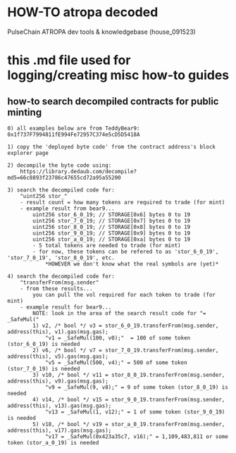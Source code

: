 # HOW-TO atropa decoded
PulseChain ATROPA dev tools &amp; knowledgebase (house_091523)

# this .md file used for logging/creating misc how-to guides

## how-to search decompiled contracts for public minting
    0) all examples below are from TeddyBear9: 0x1f737F7994811fE994Fe72957C374e5cD5D5418A
    
    1) copy the 'deployed byte code' from the contract address's block explorer page
    
    2) decompile the byte code using:
        https://library.dedaub.com/decompile?md5=66c8893f23786c47655cd72a95a55200
        
    3) search the decompiled code for:
        "uint256 stor_"
        - result count = how many tokens are required to trade (for mint)
        - example result from bear9...
            uint256 stor_6_0_19; // STORAGE[0x6] bytes 0 to 19
            uint256 stor_7_0_19; // STORAGE[0x7] bytes 0 to 19
            uint256 stor_8_0_19; // STORAGE[0x8] bytes 0 to 19
            uint256 stor_9_0_19; // STORAGE[0x9] bytes 0 to 19
            uint256 stor_a_0_19; // STORAGE[0xa] bytes 0 to 19
            - 5 total tokens are needed to trade (for mint)
            - for now, these tokens can be refered to as 'stor_6_0_19', 'stor_7_0_19', 'stor_8_0_19', etc. 
                *HOWEVER we don't know what the real symbols are (yet)* 
            
    4) search the decompiled code for:
        "transferFrom(msg.sender"
        - from these results...
            you can pull the vol required for each token to trade (for mint)
        - example result for bear9... 
            NOTE: look in the area of the search result code for "= _SafeMul(" 
            1) v2, /* bool */ v3 = stor_6_0_19.transferFrom(msg.sender, address(this), v1).gas(msg.gas);
                "v1 = _SafeMul(100, v0);"  = 100 of some token (stor_6_0_19) is needed
            2) v6, /* bool */ v7 = stor_7_0_19.transferFrom(msg.sender, address(this), v5).gas(msg.gas);
                "v5 = _SafeMul(500, v4);" = 500 of some token (stor_7_0_19) is needed
            3) v10, /* bool */ v11 = stor_8_0_19.transferFrom(msg.sender, address(this), v9).gas(msg.gas);
                "v9 = _SafeMul(9, v8);" = 9 of some token (stor_8_0_19) is needed
            4) v14, /* bool */ v15 = stor_9_0_19.transferFrom(msg.sender, address(this), v13).gas(msg.gas);
                "v13 = _SafeMul(1, v12);" = 1 of some token (stor_9_0_19) is needed
            5) v18, /* bool */ v19 = stor_a_0_19.transferFrom(msg.sender, address(this), v17).gas(msg.gas);
                "v17 = _SafeMul(0x423a35c7, v16);" = 1,109,483,811 or some token (stor_a_0_19) is needed 
